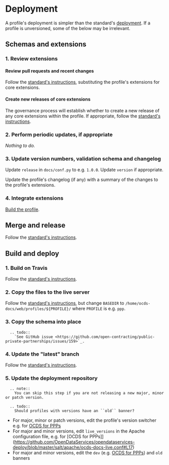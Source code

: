 # Deployment

A profile's deployment is simpler than the standard's [deployment](../../../standard/technical/deployment). If a profile is unversioned, some of the below may be irrelevant.

## Schemas and extensions

### 1. Review extensions

#### Review pull requests and recent changes

Follow the [standard's instructions](../../../standard/technical/deployment#review-pull-requests-and-recent-changes), substituting the profile's extensions for core extensions.

#### Create new releases of core extensions

The governance process will establish whether to create a new release of any core extensions within the profile. If appropriate, follow the [standard's instructions](../../../standard/technical/deployment#create-new-releases-of-core-extensions).

### 2. Perform periodic updates, if appropriate

*Nothing to do.*

### 3. Update version numbers, validation schema and changelog

Update `release` in `docs/conf.py` to e.g. `1.0.0`. Update `version` if appropriate.

Update the profile's changelog (if any) with a summary of the changes to the profile's extensions.

### 4. Integrate extensions

[Build the profile](../build#build-the-profile).

## Merge and release

Follow the [standard's instructions](../../../standard/technical/deployment#merge-and-release).

## Build and deploy

### 1. Build on Travis

Follow the [standard's instructions](../../../standard/technical/deployment#build-on-travis).

### 2. Copy the files to the live server

Follow the [standard's instructions](../../../standard/technical/deployment#copy-the-files-to-the-live-server), but change `BASEDIR` to `/home/ocds-docs/web/profiles/${PROFILE}/` where `PROFILE` is e.g. `ppp`.

### 3. Copy the schema into place

```eval_rst
  .. todo::
    `See GitHub issue <https://github.com/open-contracting/public-private-partnerships/issues/159>`_.
```

### 4. Update the "latest" branch

Follow the [standard's instructions](../../../standard/technical/deployment#update-the-latest-branch).


### 5. Update the deployment repository

```eval_rst
  .. note::
    You can skip this step if you are not releasing a new major, minor or patch version.
```

```eval_rst
  .. todo::
    Should profiles with versions have an ``old`` banner?
```

* For major, minor or patch versions, edit the profile's version switcher e.g. for [OCDS for PPPs](https://github.com/OpenDataServices/opendataservices-deploy/blob/master/salt/ocds-docs/includes/version-options-profiles-ppp.html)
* For major and minor versions, edit `live_versions` in the Apache configuration file, e.g. for [OCDS for PPPs]](https://github.com/OpenDataServices/opendataservices-deploy/blob/master/salt/apache/ocds-docs-live.conf#L17)
* For major and minor versions, edit the `dev` (e.g. [OCDS for PPPs](https://github.com/OpenDataServices/opendataservices-deploy/blob/master/salt/ocds-docs/includes/banner_dev_profiles_ppp.html)) and `old` banners
